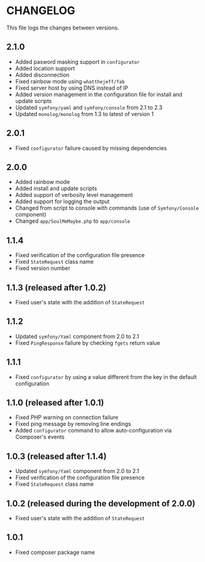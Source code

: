 # CHANGELOG

This file logs the changes between versions.

## 2.1.0

* Added pasword masking support in `configurator`
* Added location support
* Added disconnection
* Fixed rainbow mode using `whatthejeff/fab`
* Fixed server host by using DNS instead of IP
* Added version management in the configuration file for install and update scripts
* Updated `symfony/yaml` and `symfony/console` from 2.1 to 2.3
* Updated `monolog/monolog` from 1.3 to latest of version 1

## 2.0.1

* Fixed `configurator` failure caused by missing dependencies

## 2.0.0

* Added rainbow mode
* Added install and update scripts
* Added support of verbosity level management
* Added support for logging the output
* Changed from script to console with commands (use of `Symfony/Console` component)
* Changed `app/SoulMeMaybe.php` to `app/console`

## 1.1.4

* Fixed verification of the configuration file presence
* Fixed `StateRequest` class name
* Fixed version number

## 1.1.3 (released after 1.0.2)

* Fixed user's state with the addition of `StateRequest`

## 1.1.2

* Updated `symfony/Yaml` component from 2.0 to 2.1
* Fixed `PingResponse` failure by checking `fgets` return value

## 1.1.1

* Fixed `configurator` by using a value different from the key in the default configuration

## 1.1.0 (released after 1.0.1)

* Fixed PHP warning on connection failure
* Fixed ping message by removing line endings
* Added `configurator` command to allow auto-configuration via Composer's events

## 1.0.3 (released after 1.1.4)

* Updated `symfony/Yaml` component from 2.0 to 2.1
* Fixed verification of the configuration file presence
* Fixed `StateRequest` class name

## 1.0.2 (released during the development of 2.0.0)

* Fixed user's state with the addition of `StateRequest`

## 1.0.1

* Fixed composer package name
